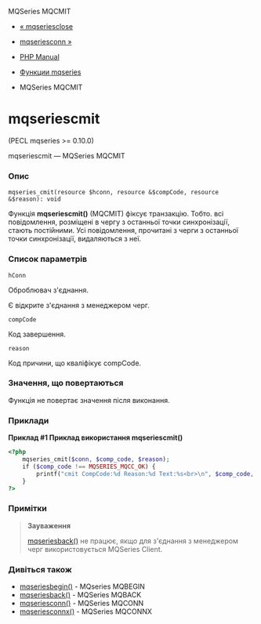 MQSeries MQCMIT

-   [« mqseriesclose](function.mqseries-close.html)
    
-   [mqseriesconn »](function.mqseries-conn.html)
    
-   [PHP Manual](index.html)
    
-   [Функции mqseries](ref.mqseries.html)
    
-   MQSeries MQCMIT
    

# mqseriescmit

(PECL mqseries >= 0.10.0)

mqseriescmit — MQSeries MQCMIT

### Опис

```methodsynopsis
mqseries_cmit(resource $hconn, resource &$compCode, resource &$reason): void
```

Функція **mqseriescmit()** (MQCMIT) фіксує транзакцію. Тобто. всі повідомлення, розміщені в чергу з останньої точки синхронізації, стають постійними. Усі повідомлення, прочитані з черги з останньої точки синхронізації, видаляються з неї.

### Список параметрів

`hConn`

Оброблювач з'єднання.

Є відкрите з'єднання з менеджером черг.

`compCode`

Код завершення.

`reason`

Код причини, що кваліфікує compCode.

### Значення, що повертаються

Функція не повертає значення після виконання.

### Приклади

**Приклад #1 Приклад використання **mqseriescmit()****

```php
<?php
    mqseries_cmit($conn, $comp_code, $reason);
    if ($comp_code !== MQSERIES_MQCC_OK) {
        printf("cmit CompCode:%d Reason:%d Text:%s<br>\n", $comp_code, $reason, mqseries_strerror($reason));
    }
?>
```

### Примітки

> **Зауваження**
> 
> [mqseriesback()](function.mqseries-back.html) не працює, якщо для з'єднання з менеджером черг використовується MQSeries Client.

### Дивіться також

-   [mqseriesbegin()](function.mqseries-begin.html) - MQseries MQBEGIN
-   [mqseriesback()](function.mqseries-back.html) - MQSeries MQBACK
-   [mqseriesconn()](function.mqseries-conn.html) - MQSeries MQCONN
-   [mqseriesconnx()](function.mqseries-connx.html) - MQSeries MQCONNX